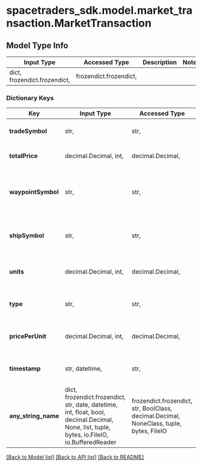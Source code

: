 # spacetraders_sdk.model.market_transaction.MarketTransaction

## Model Type Info
Input Type | Accessed Type | Description | Notes
------------ | ------------- | ------------- | -------------
dict, frozendict.frozendict,  | frozendict.frozendict,  |  | 

### Dictionary Keys
Key | Input Type | Accessed Type | Description | Notes
------------ | ------------- | ------------- | ------------- | -------------
**tradeSymbol** | str,  | str,  | The symbol of the trade good. | 
**totalPrice** | decimal.Decimal, int,  | decimal.Decimal,  | The total price of the transaction. | 
**waypointSymbol** | str,  | str,  | The symbol of the waypoint where the transaction took place. | 
**shipSymbol** | str,  | str,  | The symbol of the ship that made the transaction. | 
**units** | decimal.Decimal, int,  | decimal.Decimal,  | The number of units of the transaction. | 
**type** | str,  | str,  | The type of transaction. | must be one of ["PURCHASE", "SELL", ] 
**pricePerUnit** | decimal.Decimal, int,  | decimal.Decimal,  | The price per unit of the transaction. | 
**timestamp** | str, datetime,  | str,  | The timestamp of the transaction. | value must conform to RFC-3339 date-time
**any_string_name** | dict, frozendict.frozendict, str, date, datetime, int, float, bool, decimal.Decimal, None, list, tuple, bytes, io.FileIO, io.BufferedReader | frozendict.frozendict, str, BoolClass, decimal.Decimal, NoneClass, tuple, bytes, FileIO | any string name can be used but the value must be the correct type | [optional]

[[Back to Model list]](../../README.md#documentation-for-models) [[Back to API list]](../../README.md#documentation-for-api-endpoints) [[Back to README]](../../README.md)

